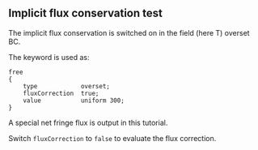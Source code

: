 ## Implicit flux conservation test

The implicit flux conservation is switched on in the field (here T) overset BC.

The keyword is used as:

    free
    {
        type            overset;
        fluxCorrection  true;
        value           uniform 300;
    }

A special net fringe flux is output in this tutorial.

Switch `fluxCorrection` to `false` to evaluate the flux correction.

